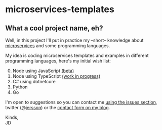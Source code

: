 # microservices-templates
What a cool project name, eh?
---
Well, in this project I'll put in practice my –short– knowledge about [microservices](https://en.wikipedia.org/wiki/Microservices) and some programming languages.  

My idea is coding microservices templates and examples in different programming languages, here's my initial wish list:

0. Node using JavaScript [(beta)](./00-node)
1. Node using TypeScript [(work in progress)](./01-node-ts) 
2. C# using dotnetcore
3. Python
4. Go


I'm open to suggestions so you can contact me [using the issues section](https://github.com/jersson/microservices-templates/issues), twitter ([@jersson](https://twitter/jersson)) or the [contact form on my blog](https://jersson.net/contact/).

Kinds,<br/> JD